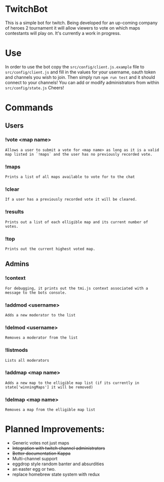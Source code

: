 # TwitchBot

This is a simple bot for twitch. Being developed for an up-coming company of heroes 2 tournament it will allow viewers to vote on which maps contestants will play on. It's currently a work in progress.

# Use

In order to use the bot copy the `src/config/client.js.example` file to `src/config/client.js` and fill in the values for your username, oauth token and channels you wish to join. Then simply run `npm run test` and it should connect to your channels! You can add or modify administrators from within `src/config/state.js` Cheers!

# Commands

## Users
### !vote \<map name\>
    Allows a user to submit a vote for <map name> as long as it is a valid map listed in `!maps` and the user has no previously recorded vote.
### !maps
    Prints a list of all maps available to vote for to the chat
### !clear
    If a user has a previously recorded vote it will be cleared.
### !results
    Prints out a list of each elligible map and its current number of votes.
### !top
    Prints out the current highest voted map.

## Admins
### !context
    For debugging, it prints out the tmi.js context associated with a message to the bots console.
### !addmod \<username\>
    Adds a new moderator to the list
### !delmod \<username\>
    Removes a moderator from the list
### !listmods
    Lists all moderators
### !addmap \<map name\>
    Adds a new map to the elligible map list (if its currently in state['winningMaps'] it will be removed)
### !delmap \<map name\>
    Removes a map from the elligible map list

# Planned Improvements:

* Generic votes not just maps
* ~~Integration with twitch channel administrators~~
* ~~Better documentation Kappa~~
* Multi-channel support
* eggdrop style random banter and absurdities
* an easter egg or two.
* replace homebrew state system with redux
